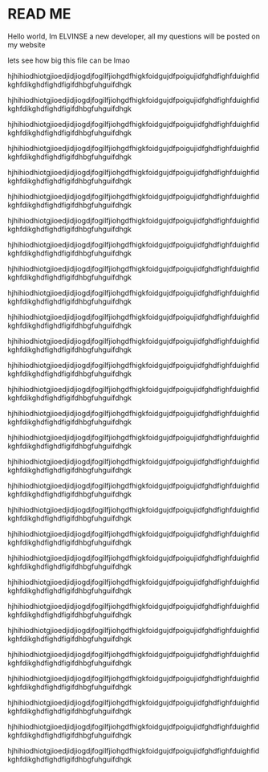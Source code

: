 <h1>  READ ME </h1>

<p> Hello world, Im ELVINSE  a new developer, all my questions will be posted on my website </p> 
<p> lets see how big this file can be lmao </p> 
<p> hjhihiodhiotgjioedjidjiogdjfogilfjiohgdfhigkfoidgujdfpoigujidfghdfighfduighfidkghfdikghdfighdfigifdhbgfuhguifdhgk </p>
<p> <p> hjhihiodhiotgjioedjidjiogdjfogilfjiohgdfhigkfoidgujdfpoigujidfghdfighfduighfidkghfdikghdfighdfigifdhbgfuhguifdhgk </p><p> hjhihiodhiotgjioedjidjiogdjfogilfjiohgdfhigkfoidgujdfpoigujidfghdfighfduighfidkghfdikghdfighdfigifdhbgfuhguifdhgk </p><p> hjhihiodhiotgjioedjidjiogdjfogilfjiohgdfhigkfoidgujdfpoigujidfghdfighfduighfidkghfdikghdfighdfigifdhbgfuhguifdhgk </p><p> hjhihiodhiotgjioedjidjiogdjfogilfjiohgdfhigkfoidgujdfpoigujidfghdfighfduighfidkghfdikghdfighdfigifdhbgfuhguifdhgk </p><p> hjhihiodhiotgjioedjidjiogdjfogilfjiohgdfhigkfoidgujdfpoigujidfghdfighfduighfidkghfdikghdfighdfigifdhbgfuhguifdhgk </p><p> hjhihiodhiotgjioedjidjiogdjfogilfjiohgdfhigkfoidgujdfpoigujidfghdfighfduighfidkghfdikghdfighdfigifdhbgfuhguifdhgk </p><p> hjhihiodhiotgjioedjidjiogdjfogilfjiohgdfhigkfoidgujdfpoigujidfghdfighfduighfidkghfdikghdfighdfigifdhbgfuhguifdhgk </p><p> hjhihiodhiotgjioedjidjiogdjfogilfjiohgdfhigkfoidgujdfpoigujidfghdfighfduighfidkghfdikghdfighdfigifdhbgfuhguifdhgk </p><p> hjhihiodhiotgjioedjidjiogdjfogilfjiohgdfhigkfoidgujdfpoigujidfghdfighfduighfidkghfdikghdfighdfigifdhbgfuhguifdhgk </p><p> hjhihiodhiotgjioedjidjiogdjfogilfjiohgdfhigkfoidgujdfpoigujidfghdfighfduighfidkghfdikghdfighdfigifdhbgfuhguifdhgk </p><p> hjhihiodhiotgjioedjidjiogdjfogilfjiohgdfhigkfoidgujdfpoigujidfghdfighfduighfidkghfdikghdfighdfigifdhbgfuhguifdhgk </p><p> hjhihiodhiotgjioedjidjiogdjfogilfjiohgdfhigkfoidgujdfpoigujidfghdfighfduighfidkghfdikghdfighdfigifdhbgfuhguifdhgk </p><p> hjhihiodhiotgjioedjidjiogdjfogilfjiohgdfhigkfoidgujdfpoigujidfghdfighfduighfidkghfdikghdfighdfigifdhbgfuhguifdhgk </p><p> hjhihiodhiotgjioedjidjiogdjfogilfjiohgdfhigkfoidgujdfpoigujidfghdfighfduighfidkghfdikghdfighdfigifdhbgfuhguifdhgk </p> </p><p> hjhihiodhiotgjioedjidjiogdjfogilfjiohgdfhigkfoidgujdfpoigujidfghdfighfduighfidkghfdikghdfighdfigifdhbgfuhguifdhgk </p><p> hjhihiodhiotgjioedjidjiogdjfogilfjiohgdfhigkfoidgujdfpoigujidfghdfighfduighfidkghfdikghdfighdfigifdhbgfuhguifdhgk </p><p> hjhihiodhiotgjioedjidjiogdjfogilfjiohgdfhigkfoidgujdfpoigujidfghdfighfduighfidkghfdikghdfighdfigifdhbgfuhguifdhgk </p><p> hjhihiodhiotgjioedjidjiogdjfogilfjiohgdfhigkfoidgujdfpoigujidfghdfighfduighfidkghfdikghdfighdfigifdhbgfuhguifdhgk </p><p> hjhihiodhiotgjioedjidjiogdjfogilfjiohgdfhigkfoidgujdfpoigujidfghdfighfduighfidkghfdikghdfighdfigifdhbgfuhguifdhgk </p><p> hjhihiodhiotgjioedjidjiogdjfogilfjiohgdfhigkfoidgujdfpoigujidfghdfighfduighfidkghfdikghdfighdfigifdhbgfuhguifdhgk </p><p> hjhihiodhiotgjioedjidjiogdjfogilfjiohgdfhigkfoidgujdfpoigujidfghdfighfduighfidkghfdikghdfighdfigifdhbgfuhguifdhgk </p><p> hjhihiodhiotgjioedjidjiogdjfogilfjiohgdfhigkfoidgujdfpoigujidfghdfighfduighfidkghfdikghdfighdfigifdhbgfuhguifdhgk </p><p> hjhihiodhiotgjioedjidjiogdjfogilfjiohgdfhigkfoidgujdfpoigujidfghdfighfduighfidkghfdikghdfighdfigifdhbgfuhguifdhgk </p><p> hjhihiodhiotgjioedjidjiogdjfogilfjiohgdfhigkfoidgujdfpoigujidfghdfighfduighfidkghfdikghdfighdfigifdhbgfuhguifdhgk </p><p> hjhihiodhiotgjioedjidjiogdjfogilfjiohgdfhigkfoidgujdfpoigujidfghdfighfduighfidkghfdikghdfighdfigifdhbgfuhguifdhgk </p><p> hjhihiodhiotgjioedjidjiogdjfogilfjiohgdfhigkfoidgujdfpoigujidfghdfighfduighfidkghfdikghdfighdfigifdhbgfuhguifdhgk </p><p> hjhihiodhiotgjioedjidjiogdjfogilfjiohgdfhigkfoidgujdfpoigujidfghdfighfduighfidkghfdikghdfighdfigifdhbgfuhguifdhgk </p><p> hjhihiodhiotgjioedjidjiogdjfogilfjiohgdfhigkfoidgujdfpoigujidfghdfighfduighfidkghfdikghdfighdfigifdhbgfuhguifdhgk </p>
